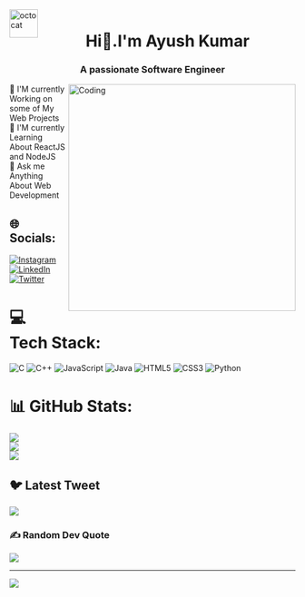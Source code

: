 <img align="left" height="50" src="https://user-images.githubusercontent.com/69384657/179312151-fdabe3af-823f-41ab-a6d4-17a72af4e9e8.png" alt="octocat" style="max-width: 90%;">
<h1 align="center">Hi👋.I'm Ayush Kumar</h1>
<h3 align="center">A passionate Software Engineer</h3>
<img align="right" alt="Coding" width="400" src="https://camo.githubusercontent.com/89233231dc8ba3dc5af6b979e9e3985ee8b9b70622d2ce686fc46c4a6706ea20/68747470733a2f2f6d69726f2e6d656469756d2e636f6d2f6d61782f313237322f312a5a53566d57476363317765454e6230536861775778772e676966">
🔭 I'M currently Working on some of My Web Projects<br>🌱 I'M currently Learning About ReactJS and NodeJS<br>💬 Ask me Anything About Web Development


## 🌐 Socials:
[![Instagram](https://img.shields.io/badge/Instagram-%23E4405F.svg?logo=Instagram&logoColor=white)](https://instagram.com/ayu.kmr) [![LinkedIn](https://img.shields.io/badge/LinkedIn-%230077B5.svg?logo=linkedin&logoColor=white)](https://linkedin.com/in/ayush-kumar-a52954219) [![Twitter](https://img.shields.io/badge/Twitter-%231DA1F2.svg?logo=Twitter&logoColor=white)](https://twitter.com/@Ayu_kmr) 

# 💻 Tech Stack:
![C](https://img.shields.io/badge/c-%2300599C.svg?style=for-the-badge&logo=c&logoColor=white) ![C++](https://img.shields.io/badge/c++-%2300599C.svg?style=for-the-badge&logo=c%2B%2B&logoColor=white) ![JavaScript](https://img.shields.io/badge/javascript-%23323330.svg?style=for-the-badge&logo=javascript&logoColor=%23F7DF1E) ![Java](https://img.shields.io/badge/java-%23ED8B00.svg?style=for-the-badge&logo=java&logoColor=white) ![HTML5](https://img.shields.io/badge/html5-%23E34F26.svg?style=for-the-badge&logo=html5&logoColor=white) ![CSS3](https://img.shields.io/badge/css3-%231572B6.svg?style=for-the-badge&logo=css3&logoColor=white) ![Python](https://img.shields.io/badge/python-3670A0?style=for-the-badge&logo=python&logoColor=ffdd54)
# 📊 GitHub Stats:
![](https://github-readme-stats.vercel.app/api?username=Ayush-Kmr&theme=dark&hide_border=false&include_all_commits=false&count_private=false)<br/>
![](https://github-readme-streak-stats.herokuapp.com/?user=Ayush-Kmr&theme=dark&hide_border=false)<br/>
![](https://github-readme-stats.vercel.app/api/top-langs/?username=Ayush-Kmr&theme=dark&hide_border=false&include_all_commits=false&count_private=false&layout=compact)

## 🐦 Latest Tweet
[![](https://gtce.itsvg.in/api?username=@Ayu_kmr)](https://github.com/VishwaGauravIn/github-twitter-card-embed)

### ✍️ Random Dev Quote
![](https://quotes-github-readme.vercel.app/api?type=horizontal&theme=radical)

---
[![](https://visitcount.itsvg.in/api?id=Ayush-Kmr&icon=0&color=0)](https://visitcount.itsvg.in)

